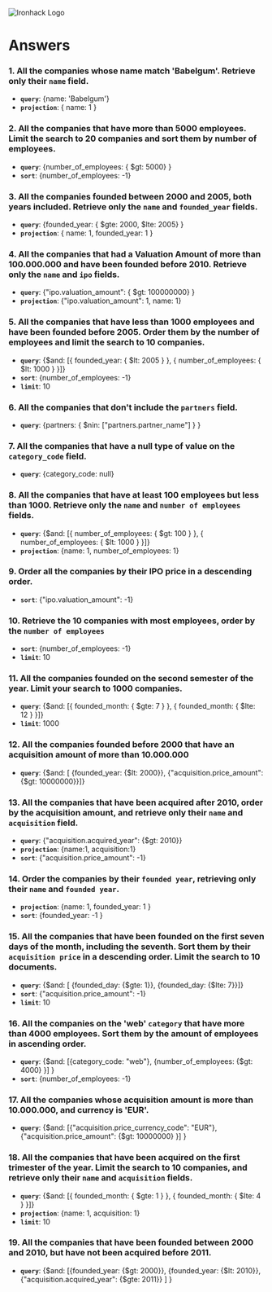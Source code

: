 ![Ironhack Logo](https://i.imgur.com/1QgrNNw.png)

# Answers

<!-- Formatting:

- **`query`**: /_You should copy/paste the query in here_/
- **`projection`**: /_You should copy/paste the projection in here_/
- **`sort`**: /_You should copy/paste the sort in here_/
- **`skip`**: /_You should copy/paste the skip in here_/
- **`limit`**: /_You should copy/paste the limit in here_/ -->

### 1. All the companies whose name match 'Babelgum'. Retrieve only their `name` field.

- **`query`**: {name: 'Babelgum'}
- **`projection`**: { name: 1 }

### 2. All the companies that have more than 5000 employees. Limit the search to 20 companies and sort them by **number of employees**.

- **`query`**: {number_of_employees: { $gt: 5000} }
- **`sort`**: {number_of_employees: -1}

### 3. All the companies founded between 2000 and 2005, both years included. Retrieve only the `name` and `founded_year` fields.

- **`query`**: {founded_year: { $gte: 2000, $lte: 2005} }
- **`projection`**: { name: 1, founded_year: 1 }

### 4. All the companies that had a Valuation Amount of more than 100.000.000 and have been founded before 2010. Retrieve only the `name` and `ipo` fields.

- **`query`**: {"ipo.valuation_amount": { $gt: 100000000} }
- **`projection`**: {"ipo.valuation_amount": 1, name: 1}

### 5. All the companies that have less than 1000 employees and have been founded before 2005. Order them by the number of employees and limit the search to 10 companies.

- **`query`**: {$and: [{ founded_year: { $lt: 2005 } }, { number_of_employees: { $lt: 1000 } }]}
- **`sort`**: {number_of_employees: -1}
- **`limit`**: 10

### 6. All the companies that don't include the `partners` field.

- **`query`**: {partners: { $nin: ["partners.partner_name"] } }

### 7. All the companies that have a null type of value on the `category_code` field.

- **`query`**: {category_code: null}

### 8. All the companies that have at least 100 employees but less than 1000. Retrieve only the `name` and `number of employees` fields.

- **`query`**: {$and: [{ number_of_employees: { $gt: 100 } }, { number_of_employees: { $lt: 1000 } }]}
- **`projection`**: {name: 1, number_of_employees: 1}

### 9. Order all the companies by their IPO price in a descending order.

- **`sort`**: {"ipo.valuation_amount": -1}

### 10. Retrieve the 10 companies with most employees, order by the `number of employees`

- **`sort`**: {number_of_employees: -1}
- **`limit`**: 10

### 11. All the companies founded on the second semester of the year. Limit your search to 1000 companies.

- **`query`**: {$and: [{ founded_month: { $gte: 7 } }, { founded_month: { $lte: 12 } }]}
- **`limit`**: 1000

### 12. All the companies founded before 2000 that have an acquisition amount of more than 10.000.000

- **`query`**: {$and: [ {founded_year: {$lt: 2000}}, {"acquisition.price_amount": {$gt: 10000000}}]}

### 13. All the companies that have been acquired after 2010, order by the acquisition amount, and retrieve only their `name` and `acquisition` field.

- **`query`**: {"acquisition.acquired_year": {$gt: 2010}}
- **`projection`**: {name:1, acquisition:1}
- **`sort`**: {"acquisition.price_amount": -1}

### 14. Order the companies by their `founded year`, retrieving only their `name` and `founded year`.

- **`projection`**: {name: 1, founded_year: 1 }
- **`sort`**: {founded_year: -1 }

### 15. All the companies that have been founded on the first seven days of the month, including the seventh. Sort them by their `acquisition price` in a descending order. Limit the search to 10 documents.

- **`query`**: {$and: [ {founded_day: {$gte: 1}}, {founded_day: {$lte: 7}}]}
- **`sort`**: {"acquisition.price_amount": -1}
- **`limit`**: 10

### 16. All the companies on the 'web' `category` that have more than 4000 employees. Sort them by the amount of employees in ascending order.

- **`query`**: {$and: [{category_code: "web"}, {number_of_employees: {$gt: 4000} }] }
- **`sort`**: {number_of_employees: -1}

### 17. All the companies whose acquisition amount is more than 10.000.000, and currency is 'EUR'.

- **`query`**: {$and: [{"acquisition.price_currency_code": "EUR"}, {"acquisition.price_amount": {$gt: 10000000} }] }

### 18. All the companies that have been acquired on the first trimester of the year. Limit the search to 10 companies, and retrieve only their `name` and `acquisition` fields.

- **`query`**: {$and: [{ founded_month: { $gte: 1 } }, { founded_month: { $lte: 4 } }]}
- **`projection`**: {name: 1, acquisition: 1}
- **`limit`**: 10

### 19. All the companies that have been founded between 2000 and 2010, but have not been acquired before 2011.

- **`query`**: {$and: [{founded_year: {$gt: 2000}}, {founded_year: {$lt: 2010}}, {"acquisition.acquired_year": {$gte: 2011}} ] }
